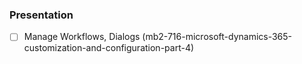 ### Presentation
- [ ] Manage Workflows, Dialogs (mb2-716-microsoft-dynamics-365-customization-and-configuration-part-4)
